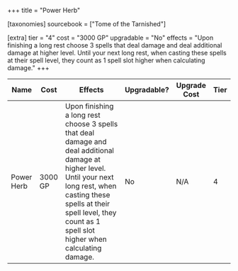 +++
title = "Power Herb"

[taxonomies]
sourcebook = ["Tome of the Tarnished"]

[extra]
tier = "4"
cost = "3000 GP"
upgradable = "No"
effects = "Upon finishing a long rest choose 3 spells that deal damage and deal additional damage at higher level. Until your next long rest, when casting these spells at their spell level, they count as 1 spell slot higher when calculating damage."
+++

| Name                          | Cost    | Effects                                                                                           | Upgradable? | Upgrade Cost | Tier |
| ----------------------------- | ------- | ----------------------------------------------------------------------------------------------- | ----------- | ------------ | ---- |
| Power Herb | 3000 GP | Upon finishing a long rest choose 3 spells that deal damage and deal additional damage at higher level. Until your next long rest, when casting these spells at their spell level, they count as 1 spell slot higher when calculating damage. | No | N/A | 4 |
